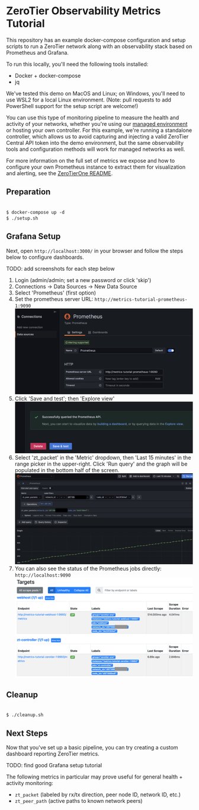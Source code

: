 # ZeroTier Observability Metrics Tutorial

This repository has an example docker-compose configuration and setup scripts to run a ZeroTier network along with an observability stack based on Prometheus and Grafana.

To run this locally, you'll need the following tools installed:

- Docker + docker-compose
- jq

We've tested this demo on MacOS and Linux; on Windows, you'll need to use WSL2 for a local Linux environment. (Note: pull requests to add PowerShell support for the setup script are welcome!)

You can use this type of monitoring pipeline to measure the health and activity of your networks, whether you're using our [managed environment](https://my.zerotier.com) or hosting your own controller. For this example, we're running a standalone controller, which allows us to avoid capturing and injecting a valid ZeroTier Central API token into the demo environment, but the same observability tools and configuration methods will work for managed networks as well.

For more information on the full set of metrics we expose and how to configure your own Prometheus instance to extract them for visualization and alerting, see the [ZeroTierOne README](https://github.com/zerotier/ZeroTierOne#prometheus-metrics).

## Preparation

```

$ docker-compose up -d
$ ./setup.sh

```

## Grafana Setup

Next, open `http://localhost:3000/` in your browser and follow the steps below to configure dashboards.

TODO: add screenshots for each step below

1. Login (admin/admin; set a new password or click 'skip')
2. Connections -> Data Sources -> New Data Source
3. Select 'Prometheus' (first option)
4. Set the prometheus server URL: `http://metrics-tutorial-prometheus-1:9090`
  ![](img/data_source_1.png)
5. Click 'Save and test'; then 'Explore view'
  ![](img/data_source_2.png)
6. Select 'zt_packet' in the 'Metric' dropdown, then 'Last 15 minutes' in the range picker in the upper-right. Click 'Run query' and the graph will be populated in the bottom half of the screen.
  ![](img/metrics_explorer.png)
7. You can also see the status of the Prometheus jobs directly: `http://localhost:9090`
  ![](img/prom_jobs.png)

## Cleanup

```

$ ./cleanup.sh

```

## Next Steps

Now that you've set up a basic pipeline, you can try creating a custom dashboard reporting ZeroTier metrics.

TODO: find good Grafana setup tutorial

The following metrics in particular may prove useful for general health + activity monitoring:

- `zt_packet` (labeled by rx/tx direction, peer node ID, network ID, etc.)
- `zt_peer_path` (active paths to known network peers)

